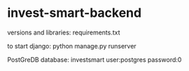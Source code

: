 # invest-smart-backend




versions and libraries: requirements.txt

to start django: python manage.py runserver


PostGreDB
database: investsmart
user:postgres
password:0
